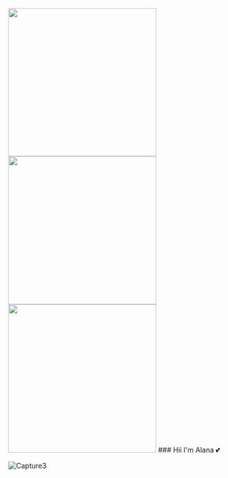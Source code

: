 <img src="https://user-images.githubusercontent.com/113622833/236494824-11ec5b09-6fec-4961-8653-058492e67384.jpeg" width="300" height="300">
<img src="https://user-images.githubusercontent.com/113622833/236495006-f23a46f1-c3fb-4b7b-b4b6-eaa4334adfeb.jpg" width="300" height="300">
<img src="https://user-images.githubusercontent.com/113622833/236495261-5e1bd582-c296-42f1-9d20-8ccddaa8ee3f.jpg" width="300" height="300">
 ### Hii I'm Alana 💕

![Capture3](https://user-images.githubusercontent.com/113622833/236489133-28d2709e-3997-4b3c-a5da-7d8644f26ae0.png)
<!--
**ahwalters/ahwalters** is a ✨ _special_ ✨ repository because its `README.md` (this file) appears on your GitHub profile.

Here are some ideas to get you started:

- 🔭 I’m currently working on ...
- 🌱 I’m currently learning ...
- 👯 I’m looking to collaborate on ...
- 🤔 I’m looking for help with ...
- 💬 Ask me about ...
- 📫 How to reach me: ...
- 😄 Pronouns: ...
- ⚡ Fun fact: ...
-->
